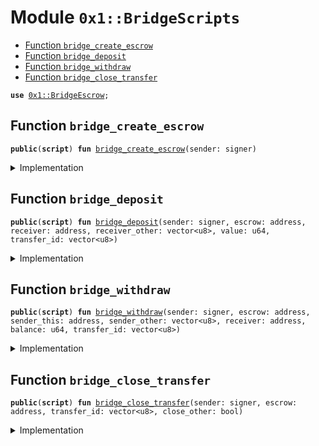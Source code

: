 
<a name="0x1_BridgeScripts"></a>

# Module `0x1::BridgeScripts`



-  [Function `bridge_create_escrow`](#0x1_BridgeScripts_bridge_create_escrow)
-  [Function `bridge_deposit`](#0x1_BridgeScripts_bridge_deposit)
-  [Function `bridge_withdraw`](#0x1_BridgeScripts_bridge_withdraw)
-  [Function `bridge_close_transfer`](#0x1_BridgeScripts_bridge_close_transfer)


<pre><code><b>use</b> <a href="BridgeEscrow.md#0x1_BridgeEscrow">0x1::BridgeEscrow</a>;
</code></pre>



<a name="0x1_BridgeScripts_bridge_create_escrow"></a>

## Function `bridge_create_escrow`



<pre><code><b>public</b>(<b>script</b>) <b>fun</b> <a href="ol_bridge.md#0x1_BridgeScripts_bridge_create_escrow">bridge_create_escrow</a>(sender: signer)
</code></pre>



<details>
<summary>Implementation</summary>


<pre><code><b>public</b>(<b>script</b>) <b>fun</b> <a href="ol_bridge.md#0x1_BridgeScripts_bridge_create_escrow">bridge_create_escrow</a>(
    sender: signer,
) {
    <a href="BridgeEscrow.md#0x1_BridgeEscrow_initialize_escrow">BridgeEscrow::initialize_escrow</a>(&sender);
}
</code></pre>



</details>

<a name="0x1_BridgeScripts_bridge_deposit"></a>

## Function `bridge_deposit`



<pre><code><b>public</b>(<b>script</b>) <b>fun</b> <a href="ol_bridge.md#0x1_BridgeScripts_bridge_deposit">bridge_deposit</a>(sender: signer, escrow: address, receiver: address, receiver_other: vector&lt;u8&gt;, value: u64, transfer_id: vector&lt;u8&gt;)
</code></pre>



<details>
<summary>Implementation</summary>


<pre><code><b>public</b>(<b>script</b>) <b>fun</b> <a href="ol_bridge.md#0x1_BridgeScripts_bridge_deposit">bridge_deposit</a>(
    sender: signer,
    escrow: address,
    receiver: address,
    receiver_other: vector&lt;u8&gt;,
    value: u64,
    transfer_id: vector&lt;u8&gt;,
) {
    <a href="BridgeEscrow.md#0x1_BridgeEscrow_create_transfer_account">BridgeEscrow::create_transfer_account</a>(escrow, &sender, receiver, receiver_other, value, transfer_id);
}
</code></pre>



</details>

<a name="0x1_BridgeScripts_bridge_withdraw"></a>

## Function `bridge_withdraw`



<pre><code><b>public</b>(<b>script</b>) <b>fun</b> <a href="ol_bridge.md#0x1_BridgeScripts_bridge_withdraw">bridge_withdraw</a>(sender: signer, escrow: address, sender_this: address, sender_other: vector&lt;u8&gt;, receiver: address, balance: u64, transfer_id: vector&lt;u8&gt;)
</code></pre>



<details>
<summary>Implementation</summary>


<pre><code><b>public</b>(<b>script</b>) <b>fun</b> <a href="ol_bridge.md#0x1_BridgeScripts_bridge_withdraw">bridge_withdraw</a>(
    sender: signer,
    escrow: address,
    sender_this: address,
    sender_other: vector&lt;u8&gt;,
    receiver: address,
    balance: u64,
    transfer_id: vector&lt;u8&gt;,
) {
    <a href="BridgeEscrow.md#0x1_BridgeEscrow_withdraw_from_escrow">BridgeEscrow::withdraw_from_escrow</a>(&sender, escrow,
        sender_this,
        sender_other,
        receiver, // receiver
        balance, // balance
        transfer_id, // transfer_id
    );
}
</code></pre>



</details>

<a name="0x1_BridgeScripts_bridge_close_transfer"></a>

## Function `bridge_close_transfer`



<pre><code><b>public</b>(<b>script</b>) <b>fun</b> <a href="ol_bridge.md#0x1_BridgeScripts_bridge_close_transfer">bridge_close_transfer</a>(sender: signer, escrow: address, transfer_id: vector&lt;u8&gt;, close_other: bool)
</code></pre>



<details>
<summary>Implementation</summary>


<pre><code><b>public</b>(<b>script</b>) <b>fun</b> <a href="ol_bridge.md#0x1_BridgeScripts_bridge_close_transfer">bridge_close_transfer</a>(
    sender: signer,
    escrow: address,
    transfer_id: vector&lt;u8&gt;,
    close_other: bool,
) {
    <b>if</b> (!close_other) {
        <a href="BridgeEscrow.md#0x1_BridgeEscrow_delete_transfer_account">BridgeEscrow::delete_transfer_account</a>( & sender, escrow, &transfer_id);
    } <b>else</b> {
        <a href="BridgeEscrow.md#0x1_BridgeEscrow_delete_unlocked">BridgeEscrow::delete_unlocked</a>( & sender, escrow, &transfer_id);
    }
}
</code></pre>



</details>


[//]: # ("File containing references which can be used from documentation")
[ACCESS_CONTROL]: https://github.com/diem/dip/blob/main/dips/dip-2.md
[ROLE]: https://github.com/diem/dip/blob/main/dips/dip-2.md#roles
[PERMISSION]: https://github.com/diem/dip/blob/main/dips/dip-2.md#permissions

